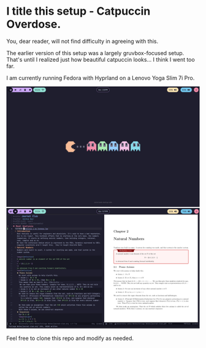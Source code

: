 # I title this setup - Catpuccin Overdose.
You, dear reader, will not find difficulty in agreeing with this.

The earlier version of this setup was a largely gruvbox-focused setup. That's until I realized just how beautiful catpuccin looks... I think I went too far.

I am currently running Fedora with Hyprland on a Lenovo Yoga Slim 7i Pro. 

![](/assets/main.png)
![My note-taking setup](/assets/emacs-org.png)

Feel free to clone this repo and modify as needed.